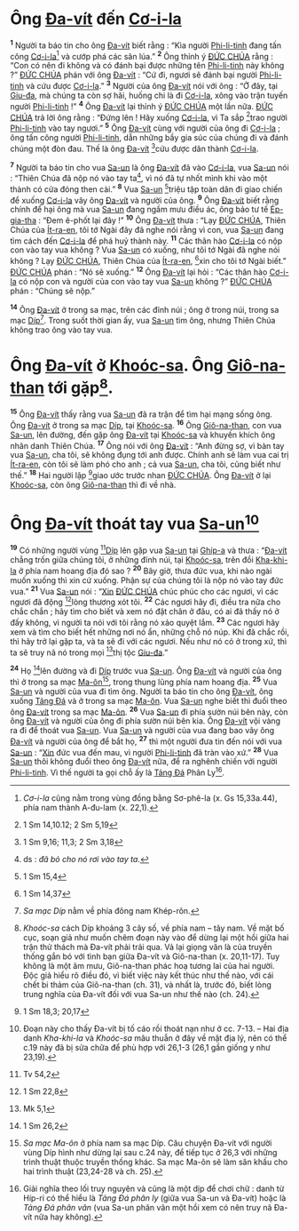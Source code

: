 # Ông [Đa-vít]() đến [Cơ-i-la]()
<sup><b>1</b></sup> Người ta báo tin cho ông [Đa-vít]() biết rằng : “Kìa người [Phi-li-tinh]() đang tấn công [Cơ-i-la]()[^1-f5f118d8-83af-48e6-b22b-bbdb53a3998f] và cướp phá các sân lúa.” <sup><b>2</b></sup> Ông thỉnh ý [ĐỨC CHÚA]() rằng : “Con có nên đi không và có đánh bại được những tên [Phi-li-tinh]() này không ?” [ĐỨC CHÚA]() phán với ông [Đa-vít]() : “Cứ đi, ngươi sẽ đánh bại người [Phi-li-tinh]() và cứu được [Cơ-i-la]().” <sup><b>3</b></sup> Người của ông [Đa-vít]() nói với ông : “Ở đây, tại [Giu-đa](), mà chúng ta còn sợ hãi, huống chi là đi [Cơ-i-la](), xông vào trận tuyến người [Phi-li-tinh]() !” <sup><b>4</b></sup> Ông [Đa-vít]() lại thỉnh ý [ĐỨC CHÚA]() một lần nữa. [ĐỨC CHÚA]() trả lời ông rằng : “Đứng lên ! Hãy xuống [Cơ-i-la](), vì Ta sắp [^1@-f5f118d8-83af-48e6-b22b-bbdb53a3998f]trao người [Phi-li-tinh]() vào tay ngươi.” <sup><b>5</b></sup> Ông [Đa-vít]() cùng với người của ông đi [Cơ-i-la]() ; ông tấn công người [Phi-li-tinh](), dẫn những bầy gia súc của chúng đi và đánh chúng một đòn đau. Thế là ông [Đa-vít]() [^2@-f5f118d8-83af-48e6-b22b-bbdb53a3998f]cứu được dân thành [Cơ-i-la]().

<sup><b>7</b></sup> Người ta báo tin cho vua [Sa-un]() là ông [Đa-vít]() đã vào [Cơ-i-la](), vua [Sa-un]() nói : “Thiên Chúa đã nộp nó vào tay ta[^3-f5f118d8-83af-48e6-b22b-bbdb53a3998f], vì nó đã tự nhốt mình khi vào một thành có cửa đóng then cài.” <sup><b>8</b></sup> Vua [Sa-un]() [^3@-f5f118d8-83af-48e6-b22b-bbdb53a3998f]triệu tập toàn dân đi giao chiến để xuống [Cơ-i-la]() vây ông [Đa-vít]() và người của ông. <sup><b>9</b></sup> Ông [Đa-vít]() biết rằng chính để hại ông mà vua [Sa-un]() đang ngầm mưu điều ác, ông bảo tư tế [Ép-gia-tha]() : “Đem ê-phốt lại đây !” <sup><b>10</b></sup> Ông [Đa-vít]() thưa : “Lạy [ĐỨC CHÚA](), Thiên Chúa của [Ít-ra-en](), tôi tớ Ngài đây đã nghe nói rằng vì con, vua [Sa-un]() đang tìm cách đến [Cơ-i-la]() để phá huỷ thành này. <sup><b>11</b></sup> Các thân hào [Cơ-i-la]() có nộp con vào tay vua không ? Vua [Sa-un]() có xuống, như tôi tớ Ngài đã nghe nói không ? Lạy [ĐỨC CHÚA](), Thiên Chúa của [Ít-ra-en](), [^4@-f5f118d8-83af-48e6-b22b-bbdb53a3998f]xin cho tôi tớ Ngài biết.” [ĐỨC CHÚA]() phán : “Nó sẽ xuống.” <sup><b>12</b></sup> Ông [Đa-vít]() lại hỏi : “Các thân hào [Cơ-i-la]() có nộp con và người của con vào tay vua [Sa-un]() không ?” [ĐỨC CHÚA]() phán : “Chúng sẽ nộp.”

<sup><b>14</b></sup> Ông [Đa-vít]() ở trong sa mạc, trên các đỉnh núi ; ông ở trong núi, trong sa mạc [Díp]()[^5-f5f118d8-83af-48e6-b22b-bbdb53a3998f]. Trong suốt thời gian ấy, vua [Sa-un]() tìm ông, nhưng Thiên Chúa không trao ông vào tay vua.

# Ông [Đa-vít]() ở [Khoóc-sa](). Ông [Giô-na-than]() tới gặp[^6-f5f118d8-83af-48e6-b22b-bbdb53a3998f].
<sup><b>15</b></sup> Ông [Đa-vít]() thấy rằng vua [Sa-un]() đã ra trận để tìm hại mạng sống ông. Ông [Đa-vít]() ở trong sa mạc [Díp](), tại [Khoóc-sa](). <sup><b>16</b></sup> Ông [Giô-na-than](), con vua [Sa-un](), lên đường, đến gặp ông [Đa-vít]() tại [Khoóc-sa]() và khuyến khích ông nhân danh Thiên Chúa. <sup><b>17</b></sup> Ông nói với ông [Đa-vít]() : “Anh đừng sợ, vì bàn tay vua [Sa-un](), cha tôi, sẽ không đụng tới anh được. Chính anh sẽ làm vua cai trị [Ít-ra-en](), còn tôi sẽ làm phó cho anh ; cả vua [Sa-un](), cha tôi, cũng biết như thế.” <sup><b>18</b></sup> Hai người lập [^6@-f5f118d8-83af-48e6-b22b-bbdb53a3998f]giao ước trước nhan [ĐỨC CHÚA](). Ông [Đa-vít]() ở lại [Khoóc-sa](), còn ông [Giô-na-than]() thì đi về nhà.

# Ông [Đa-vít]() thoát tay vua [Sa-un]()[^7-f5f118d8-83af-48e6-b22b-bbdb53a3998f]
<sup><b>19</b></sup> Có những người vùng [^7@-f5f118d8-83af-48e6-b22b-bbdb53a3998f][Díp]() lên gặp vua [Sa-un]() tại [Ghíp-a]() và thưa : “[Đa-vít]() chẳng trốn giữa chúng tôi, ở những đỉnh núi, tại [Khoóc-sa](), trên đồi [Kha-khi-la]() ở phía nam hoang địa đó sao ? <sup><b>20</b></sup> Bây giờ, thưa đức vua, khi nào ngài muốn xuống thì xin cứ xuống. Phận sự của chúng tôi là nộp nó vào tay đức vua.” <sup><b>21</b></sup> Vua [Sa-un]() nói : “[Xin]() [ĐỨC CHÚA]() chúc phúc cho các ngươi, vì các ngươi đã động [^8@-f5f118d8-83af-48e6-b22b-bbdb53a3998f]lòng thương xót tôi. <sup><b>22</b></sup> Các ngươi hãy đi, điều tra nữa cho chắc chắn ; hãy tìm cho biết và xem nó đặt chân ở đâu, có ai đã thấy nó ở đấy không, vì người ta nói với tôi rằng nó xảo quyệt lắm. <sup><b>23</b></sup> Các ngươi hãy xem và tìm cho biết hết những nơi nó ẩn, những chỗ nó núp. Khi đã chắc rồi, thì hãy trở lại gặp ta, và ta sẽ đi với các ngươi. Nếu như nó có ở trong xứ, thì ta sẽ truy nã nó trong mọi [^9@-f5f118d8-83af-48e6-b22b-bbdb53a3998f]thị tộc [Giu-đa]().”

<sup><b>24</b></sup> Họ [^10@-f5f118d8-83af-48e6-b22b-bbdb53a3998f]lên đường và đi [Díp]() trước vua [Sa-un](). Ông [Đa-vít]() và người của ông thì ở trong sa mạc [Ma-ôn]()[^8-f5f118d8-83af-48e6-b22b-bbdb53a3998f], trong thung lũng phía nam hoang địa. <sup><b>25</b></sup> Vua [Sa-un]() và người của vua đi tìm ông. Người ta báo tin cho ông [Đa-vít](), ông xuống [Tảng Đá]() và ở trong sa mạc [Ma-ôn](). Vua [Sa-un]() nghe biết thì đuổi theo ông [Đa-vít]() trong sa mạc [Ma-ôn](). <sup><b>26</b></sup> Vua [Sa-un]() đi phía sườn núi bên này, còn ông [Đa-vít]() và người của ông đi phía sườn núi bên kia. Ông [Đa-vít]() vội vàng ra đi để thoát vua [Sa-un](). Vua [Sa-un]() và người của vua đang bao vây ông [Đa-vít]() và người của ông để bắt họ, <sup><b>27</b></sup> thì một người đưa tin đến nói với vua [Sa-un]() : “[Xin]() đức vua đến mau, vì người [Phi-li-tinh]() đã tràn vào xứ.” <sup><b>28</b></sup> Vua [Sa-un]() thôi không đuổi theo ông [Đa-vít]() nữa, để ra nghênh chiến với người [Phi-li-tinh](). Vì thế người ta gọi chỗ ấy là [Tảng Đá]() Phân Ly[^9-f5f118d8-83af-48e6-b22b-bbdb53a3998f].

[^1-f5f118d8-83af-48e6-b22b-bbdb53a3998f]: *Cơ-i-la* cũng nằm trong vùng đồng bằng Sơ-phê-la (x. Gs 15,33a.44), phía nam thành A-đu-lam (x. 22,1).
[^3-f5f118d8-83af-48e6-b22b-bbdb53a3998f]: ds : *đã bỏ cho nó rơi vào tay ta*.
[^5-f5f118d8-83af-48e6-b22b-bbdb53a3998f]: *Sa mạc Díp* nằm về phía đông nam Khép-rôn.
[^6-f5f118d8-83af-48e6-b22b-bbdb53a3998f]: *Khoóc-sa* cách Díp khoảng 3 cây số, về phía nam – tây nam. Về mặt bố cục, soạn giả như muốn chêm đoạn này vào để dừng lại một hồi giữa hai trận thử thách mà Đa-vít phải trải qua. Vả lại giọng văn là của truyền thống gắn bó với tình bạn giữa Đa-vít và Giô-na-than (x. 20,11-17). Tuy không là một âm mưu, Giô-na-than phác hoạ tương lai của hai người. Độc giả hiểu rõ điều đó, vì biết việc này kết thúc như thế nào, với cái chết bi thảm của Giô-na-than (ch. 31), và nhất là, trước đó, biết lòng trung nghĩa của Đa-vít đối với vua Sa-un như thế nào (ch. 24).
[^7-f5f118d8-83af-48e6-b22b-bbdb53a3998f]: Đoạn này cho thấy Đa-vít bị tố cáo rồi thoát nạn như ở cc. 7-13. – Hai địa danh *Kha-khi-la* và *Khoóc-sa* mâu thuẫn ở đây về mặt địa lý, nên có thể c.19 này đã bị sửa chữa để phù hợp với 26,1-3 (26,1 gần giống y như 23,19).
[^8-f5f118d8-83af-48e6-b22b-bbdb53a3998f]: *Sa mạc Ma-ôn* ở phía nam sa mạc Díp. Câu chuyện Đa-vít với người vùng Díp hình như dừng lại sau c.24 này, để tiếp tục ở 26,3 với những trình thuật thuộc truyền thống khác. Sa mạc Ma-ôn sẽ làm sân khấu cho hai trình thuật (23,24-28 và ch. 25).
[^9-f5f118d8-83af-48e6-b22b-bbdb53a3998f]: Giải nghĩa theo lối truy nguyên và cũng là một dịp để chơi chữ : danh từ Híp-ri có thể hiểu là *Tảng Đá phân ly* (giữa vua Sa-un và Đa-vít) hoặc là *Tảng Đá phân vân* (vua Sa-un phân vân một hồi xem có nên truy nã Đa-vít nữa hay không).
[^1@-f5f118d8-83af-48e6-b22b-bbdb53a3998f]: 1 Sm 14,10.12; 2 Sm 5,19
[^2@-f5f118d8-83af-48e6-b22b-bbdb53a3998f]: 1 Sm 9,16; 11,3; 2 Sm 3,18
[^3@-f5f118d8-83af-48e6-b22b-bbdb53a3998f]: 1 Sm 15,4
[^4@-f5f118d8-83af-48e6-b22b-bbdb53a3998f]: 1 Sm 14,37
[^6@-f5f118d8-83af-48e6-b22b-bbdb53a3998f]: 1 Sm 18,3; 20,17
[^7@-f5f118d8-83af-48e6-b22b-bbdb53a3998f]: Tv 54,2
[^8@-f5f118d8-83af-48e6-b22b-bbdb53a3998f]: 1 Sm 22,8
[^9@-f5f118d8-83af-48e6-b22b-bbdb53a3998f]: Mk 5,1
[^10@-f5f118d8-83af-48e6-b22b-bbdb53a3998f]: 1 Sm 26,2